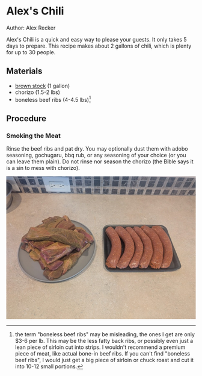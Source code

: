 # Alex's Chili

Author: Alex Recker

Alex's Chili is a quick and easy way to please your guests.  It only takes 5 days to prepare.  This recipe makes about 2 gallons of chili, which is plenty for up to 30 people.

## Materials

- [brown stock](./brown-stock.md) (1 gallon)
- chorizo (1.5-2 lbs)
- boneless beef ribs (4-4.5 lbs)[^1]

## Procedure

### Smoking the Meat

Rinse the beef ribs and pat dry.  You may optionally dust them with adobo seasoning, gochugaru, bbq rub, or any seasoning of your choice (or you can leave them plain).  Do not rinse nor season the chorizo (the Bible says it is a sin to mess with chorizo).

![](../images/chili-smoked-meat-prep.jpg)

[^1]: the term "boneless beef ribs" may be misleading, the ones I get are only $3-6 per lb.  This may be the less fatty back ribs, or possibly even just a lean piece of sirloin cut into strips.  I wouldn't recommend a premium piece of meat, like actual bone-in beef ribs.  If you can't find "boneless beef ribs", I would just get a big piece of sirloin or chuck roast and cut it into 10-12 small portions.

